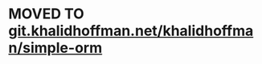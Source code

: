 # MOVED TO [git.khalidhoffman.net/khalidhoffman/simple-orm](https://git.khalidhoffman.net/khalidhoffman/simple-orm/blob/wip/latest/docs/IMPLEMENTATION.md)
